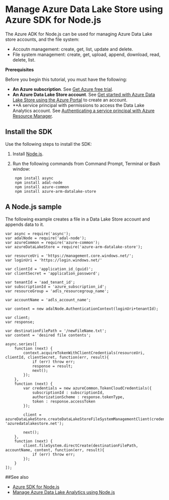 <properties 
   pageTitle="Manage Azure Data Lake Stores using Azure SDK for Node.js | Azure" 
   description="Learn how to manage Data Lake Store accounts, and the file system." 
   services="data-lake-store" 
   documentationCenter="" 
   authors="mumian" 
   manager="paulettm" 
   editor="cgronlun"/>
 
<tags
   ms.service="data-lake-store"
   ms.devlang="na"
   ms.topic="article"
   ms.tgt_pltfrm="na"
   ms.workload="big-data" 
   ms.date="12/11/2015"
   ms.author="jgao"/>

# Manage Azure Data Lake Store using Azure SDK for Node.js


The Azure ADK for Node.js can be used for managing Azure Data Lake store accounts, and the file system:

- Accoutn management: create, get, list, update and delete.
- File system management: create, get, upload, append, download, read, delete, list.

**Prerequisites**

Before you begin this tutorial, you must have the following:

- **An Azure subscription**. See [Get Azure free trial](https://azure.microsoft.com/pricing/free-trial/).
- **An Azure Data Lake Store account**. See [Get started with Azure Data Lake Store using the Azure Portal](data-lake-store-get-started-portal.md) to create an account.
- **A service principal with permissions to access the Data Lake Analytics account. See [Authenticating a service principal with Azure Resource Manager](resource-group-authenticate-service-principal.md).

## Install the SDK

Use the following steps to install the SDK:

1. Install [Node.js](https://nodejs.org/).
2. Run the following commands from Command Prompt, Terminal or Bash window:

		npm install async
		npm install adal-node
		npm install azure-common
		npm install azure-arm-datalake-store
	
## A Node.js sample

The following example creates a file in a Data Lake Store account and appends data to it.

	var async = require('async');
	var adalNode = require('adal-node');
	var azureCommon = require('azure-common');
	var azureDataLakeStore = require('azure-arm-datalake-store');
	
	var resourceUri = 'https://management.core.windows.net/';
	var loginUri = 'https://login.windows.net/'
	
	var clientId = 'application_id_(guid)';
	var clientSecret = 'application_password';
	
	var tenantId = 'aad_tenant_id';
	var subscriptionId = 'azure_subscription_id';
	var resourceGroup = 'adls_resourcegroup_name';
	
	var accountName = 'adls_account_name';
	
	var context = new adalNode.AuthenticationContext(loginUri+tenantId);
	
	var client;
	var response;
	
	var destinationFilePath = '/newFileName.txt';
	var content = 'desired file contents';
	
	async.series([
		function (next) {
			context.acquireTokenWithClientCredentials(resourceUri, clientId, clientSecret, function(err, result){
				if (err) throw err;
				response = result;
				next();
			});
		},
		function (next) {
			var credentials = new azureCommon.TokenCloudCredentials({
				subscriptionId : subscriptionId,
				authorizationScheme : response.tokenType,
				token : response.accessToken
			});
		
			client = azureDataLakeStore.createDataLakeStoreFileSystemManagementClient(credentials, 'azuredatalakestore.net');
	
			next();
		},
		function (next) {
			client.fileSystem.directCreate(destinationFilePath, accountName, content, function(err, result){
				if (err) throw err;
			});
		}
	]);


##See also 

- [Azure SDK for Node.js](http://azure.github.io/azure-sdk-for-node/)
- [Manage Azure Data Lake Analytics using Node.js](data-lake-analytics-use-nodejs.md)

